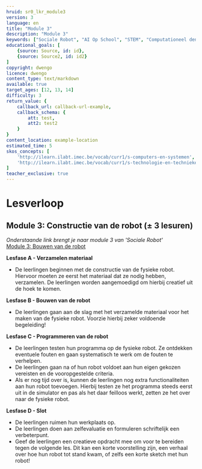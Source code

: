 ```yaml
---
hruid: sr0_lkr_module3
version: 3
language: en
title: "Module 3"
description: "Module 3"
keywords: ["Sociale Robot", "AI Op School", "STEM", "Computationeel denken", "Grafisch programmeren"]
educational_goals: [
    {source: Source, id: id}, 
    {source: Source2, id: id2}
]
copyright: dwengo
licence: dwengo
content_type: text/markdown
available: true
target_ages: [12, 13, 14]
difficulty: 3
return_value: {
    callback_url: callback-url-example,
    callback_schema: {
        att: test,
        att2: test2
    }
}
content_location: example-location
estimated_time: 5
skos_concepts: [
    'http://ilearn.ilabt.imec.be/vocab/curr1/s-computers-en-systemen', 
    'http://ilearn.ilabt.imec.be/vocab/curr1/s-technologie-en-technieken'
]
teacher_exclusive: true
---
```


# Lesverloop
## Module 3: Constructie van de robot (± 3 lesuren)

*Onderstaande link brengt je naar module 3 van 'Sociale Robot'* <br>
[Module 3: Bouwen van de robot](https://www.dwengo.org/learning-path.html?hruid=sr3&language=nl&te=true "Module 3")  

**Lesfase A - Verzamelen materiaal**
* De leerlingen beginnen met de constructie van de fysieke robot. Hiervoor moeten ze eerst het materiaal dat ze nodig hebben, verzamelen. De leerlingen worden aangemoedigd om hierbij creatief uit de hoek te komen.


**Lesfase B - Bouwen van de robot**
* De leerlingen gaan aan de slag met het verzamelde materiaal voor het maken van de fysieke robot. Voorzie hierbij zeker voldoende begeleiding!


**Lesfase C - Programmeren van de robot**
* De leerlingen testen hun programma op de fysieke robot. Ze ontdekken eventuele fouten en gaan systematisch te werk om de fouten te verhelpen.
* De leerlingen gaan na of hun robot voldoet aan hun eigen gekozen vereisten en de vooropgestelde criteria.
* Als er nog tijd over is, kunnen de leerlingen nog extra functionaliteiten aan hun robot toevoegen. Hierbij testen ze het programma steeds eerst uit in de simulator en pas als het daar feilloos werkt, zetten ze het over naar de fysieke robot.


**Lesfase D - Slot**
* De leerlingen ruimen hun werkplaats op.
* De leerlingen doen aan zelfevaluatie en formuleren schriftelijk een verbeterpunt.
* Geef de leerlingen een creatieve opdracht mee om voor te bereiden tegen de volgende les. Dit kan een korte voorstelling zijn, een verhaal over hoe hun robot tot stand kwam, of zelfs een korte sketch met hun robot!